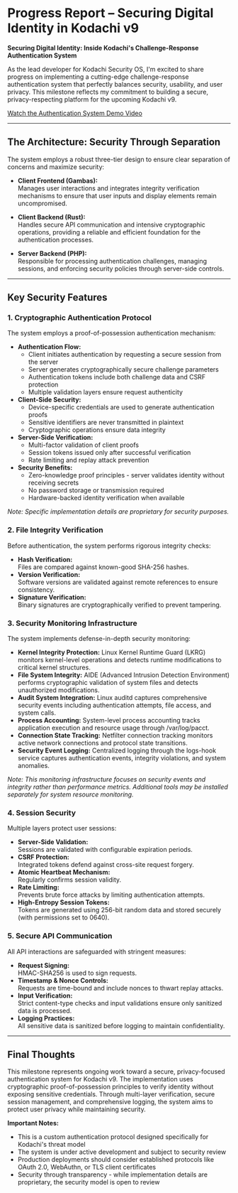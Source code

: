 # Progress Report – Securing Digital Identity in Kodachi v9

**Securing Digital Identity: Inside Kodachi's Challenge-Response Authentication System**

As the lead developer for Kodachi Security OS, I'm excited to share progress on implementing a cutting-edge challenge-response authentication system that perfectly balances security, usability, and user privacy. This milestone reflects my commitment to building a secure, privacy-respecting platform for the upcoming Kodachi v9.

[Watch the Authentication System Demo Video](https://github.com/WMAL/Linux-Kodachi/raw/refs/heads/main/Kodachi-9/v9-behind-scenes-progress/Kodachi9-auth-demo.mp4)

---

## The Architecture: Security Through Separation

The system employs a robust three-tier design to ensure clear separation of concerns and maximize security:

- **Client Frontend (Gambas):**  
  Manages user interactions and integrates integrity verification mechanisms to ensure that user inputs and display elements remain uncompromised.

- **Client Backend (Rust):**  
  Handles secure API communication and intensive cryptographic operations, providing a reliable and efficient foundation for the authentication processes.

- **Server Backend (PHP):**  
  Responsible for processing authentication challenges, managing sessions, and enforcing security policies through server-side controls.

---

## Key Security Features

### 1. Cryptographic Authentication Protocol

The system employs a proof-of-possession authentication mechanism:

- **Authentication Flow:**
  - Client initiates authentication by requesting a secure session from the server
  - Server generates cryptographically secure challenge parameters
  - Authentication tokens include both challenge data and CSRF protection
  - Multiple validation layers ensure request authenticity
- **Client-Side Security:**
  - Device-specific credentials are used to generate authentication proofs
  - Sensitive identifiers are never transmitted in plaintext
  - Cryptographic operations ensure data integrity
- **Server-Side Verification:**
  - Multi-factor validation of client proofs
  - Session tokens issued only after successful verification
  - Rate limiting and replay attack prevention
- **Security Benefits:**
  - Zero-knowledge proof principles - server validates identity without receiving secrets
  - No password storage or transmission required
  - Hardware-backed identity verification when available

*Note: Specific implementation details are proprietary for security purposes.*

### 2. File Integrity Verification

Before authentication, the system performs rigorous integrity checks:

- **Hash Verification:**  
  Files are compared against known-good SHA-256 hashes.
- **Version Verification:**  
  Software versions are validated against remote references to ensure consistency.
- **Signature Verification:**  
  Binary signatures are cryptographically verified to prevent tampering.

### 3. Security Monitoring Infrastructure

The system implements defense-in-depth security monitoring:

- **Kernel Integrity Protection:**
  Linux Kernel Runtime Guard (LKRG) monitors kernel-level operations and detects runtime modifications to critical kernel structures.
- **File System Integrity:**
  AIDE (Advanced Intrusion Detection Environment) performs cryptographic validation of system files and detects unauthorized modifications.
- **Audit System Integration:**
  Linux auditd captures comprehensive security events including authentication attempts, file access, and system calls.
- **Process Accounting:**
  System-level process accounting tracks application execution and resource usage through /var/log/pacct.
- **Connection State Tracking:**
  Netfilter connection tracking monitors active network connections and protocol state transitions.
- **Security Event Logging:**
  Centralized logging through the logs-hook service captures authentication events, integrity violations, and system anomalies.

*Note: This monitoring infrastructure focuses on security events and integrity rather than performance metrics. Additional tools may be installed separately for system resource monitoring.*

### 4. Session Security

Multiple layers protect user sessions:

- **Server-Side Validation:**  
  Sessions are validated with configurable expiration periods.
- **CSRF Protection:**  
  Integrated tokens defend against cross-site request forgery.
- **Atomic Heartbeat Mechanism:**  
  Regularly confirms session validity.
- **Rate Limiting:**  
  Prevents brute force attacks by limiting authentication attempts.
- **High-Entropy Session Tokens:**  
  Tokens are generated using 256-bit random data and stored securely (with permissions set to 0640).

### 5. Secure API Communication

All API interactions are safeguarded with stringent measures:

- **Request Signing:**  
  HMAC-SHA256 is used to sign requests.
- **Timestamp & Nonce Controls:**  
  Requests are time-bound and include nonces to thwart replay attacks.
- **Input Verification:**  
  Strict content-type checks and input validations ensure only sanitized data is processed.
- **Logging Practices:**  
  All sensitive data is sanitized before logging to maintain confidentiality.

---

## Final Thoughts

This milestone represents ongoing work toward a secure, privacy-focused authentication system for Kodachi v9. The implementation uses cryptographic proof-of-possession principles to verify identity without exposing sensitive credentials. Through multi-layer verification, secure session management, and comprehensive logging, the system aims to protect user privacy while maintaining security.

**Important Notes:**
- This is a custom authentication protocol designed specifically for Kodachi's threat model
- The system is under active development and subject to security review
- Production deployments should consider established protocols like OAuth 2.0, WebAuthn, or TLS client certificates
- Security through transparency - while implementation details are proprietary, the security model is open to review


